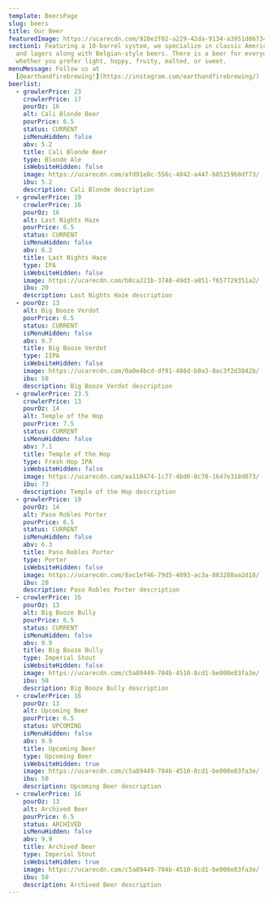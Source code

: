 ```yaml
---
template: BeersPage
slug: beers
title: Our Beer
featuredImage: https://ucarecdn.com/928e2f02-a229-42da-9134-a3951d86734b/-/crop/1970x1367/18,233/-/preview/
section1: Featuring a 10-barrel system, we specialize in classic American ales
  and lagers along with Belgian-style beers. There is a beer for everyone -
  whether you prefer light, hoppy, fruity, malted, or sweet.
menuMessage: Follow us at
  [@earthandfirebrewing!](https://instagram.com/earthandfirebrewing/)
beerlist:
  - growlerPrice: 23
    crowlerPrice: 17
    pourOz: 16
    alt: Cali Blonde Beer
    pourPrice: 6.5
    status: CURRENT
    isMenuHidden: false
    abv: 5.2
    title: Cali Blonde Beer
    type: Blonde Ale
    isWebsiteHidden: false
    image: https://ucarecdn.com/afd91e8c-556c-4842-a447-b0515968df73/
    ibu: 5.2
    description: Cali Blonde description
  - growlerPrice: 19
    crowlerPrice: 16
    pourOz: 16
    alt: Last Nights Haze
    pourPrice: 6.5
    status: CURRENT
    isMenuHidden: false
    abv: 6.2
    title: Last Nights Haze
    type: IPA
    isWebsiteHidden: false
    image: https://ucarecdn.com/b0ca221b-3748-49d3-a851-f657729351a2/
    ibu: 20
    description: Last Nights Haze description
  - pourOz: 13
    alt: Big Booze Verdot
    pourPrice: 6.5
    status: CURRENT
    isMenuHidden: false
    abv: 9.7
    title: Big Booze Verdot
    type: IIPA
    isWebsiteHidden: false
    image: https://ucarecdn.com/0a0e4bcd-df91-486d-b0a3-0ac3f2d3842b/
    ibu: 50
    description: Big Booze Verdot description
  - growlerPrice: 23.5
    crowlerPrice: 13
    pourOz: 14
    alt: Temple of the Hop
    pourPrice: 7.5
    status: CURRENT
    isMenuHidden: false
    abv: 7.1
    title: Temple of the Hop
    type: Fresh Hop IPA
    isWebsiteHidden: false
    image: https://ucarecdn.com/aa110474-1c77-4bd0-8c70-1647e318d073/
    ibu: 73
    description: Temple of the Hop description
  - growlerPrice: 19
    pourOz: 14
    alt: Paso Robles Porter
    pourPrice: 6.5
    status: CURRENT
    isMenuHidden: false
    abv: 6.3
    title: Paso Robles Porter
    type: Porter
    isWebsiteHidden: false
    image: https://ucarecdn.com/8ac1ef46-79d5-4893-ac3a-883288aa2d18/
    ibu: 20
    description: Paso Robles Porter description
  - crowlerPrice: 16
    pourOz: 13
    alt: Big Booze Bully
    pourPrice: 6.5
    status: CURRENT
    isMenuHidden: false
    abv: 9.9
    title: Big Booze Bully
    type: Imperial Stout
    isWebsiteHidden: false
    image: https://ucarecdn.com/c5a89449-704b-4510-8cd1-be000e83fa3e/
    ibu: 50
    description: Big Booze Bully description
  - crowlerPrice: 16
    pourOz: 13
    alt: Upcoming Beer
    pourPrice: 6.5
    status: UPCOMING
    isMenuHidden: false
    abv: 9.9
    title: Upcoming Beer
    type: Upcoming Beer
    isWebsiteHidden: true
    image: https://ucarecdn.com/c5a89449-704b-4510-8cd1-be000e83fa3e/
    ibu: 50
    description: Upcoming Beer description
  - crowlerPrice: 16
    pourOz: 13
    alt: Archived Beer
    pourPrice: 6.5
    status: ARCHIVED
    isMenuHidden: false
    abv: 9.9
    title: Archived Beer
    type: Imperial Stout
    isWebsiteHidden: true
    image: https://ucarecdn.com/c5a89449-704b-4510-8cd1-be000e83fa3e/
    ibu: 50
    description: Archived Beer description
---
```

